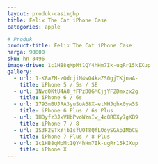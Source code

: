 ```yaml
---
layout: produk-casinghp
title: Felix The Cat iPhone Case
categories: apple

# Produk
product-title: Felix The Cat iPhone Case
harga: 90000
sku: hn-3496
image-drive: 1c1HB8qMpMt1QY4hHm7Ik-ugRr15kIXup
gallery:
  - url: 1-K8aZM-zOdcjiN4wO4kaZS0gjTKjnaA-
    title: iPhone 5 / 5s / SE
  - url: 1Nvd0KtU4A8_fFPzDQGMCjjYF2Dmxzx2g
    title: iPhone 6 / 6s
  - url: 1793mBUJRA3yuSoA68X-etMHJqhx0yw5S
    title: iPhone 6 Plus / 6s Plus
  - url: 1HQyfz3JxVHbPvoWznIw_4c8RBXy7gKB9
    title: iPhone 7 / 8
  - url: 1S3F2ETkYjb1sfUOT8QfLOoySGApIMbCE
    title: iPhone 7 Plus / 8 Plus
  - url: 1c1HB8qMpMt1QY4hHm7Ik-ugRr15kIXup
    title: iPhone X
---
```

